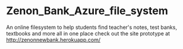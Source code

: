 # Zenon_Bank_Azure_file_system
An online filesystem to help students find teacher's notes, test banks, textbooks and more all in one place
check out the site prototype at http://zenonnewbank.herokuapp.com/
